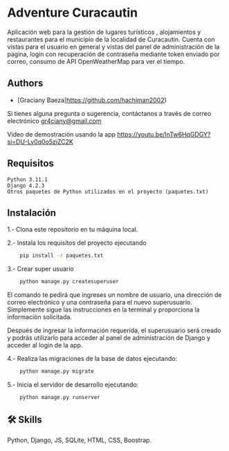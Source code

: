 
# Adventure Curacautin 

Aplicación web para la gestión de lugares turísticos , alojamientos y restaurantes para el municipio de la localidad de Curacautin. Cuenta con vistas para el usuario en general y vistas del panel de administración de la pagina, login con recuperación de contraseña mediante token enviado por correo, consumo de API OpenWeatherMap para ver el tiempo.


## Authors

- [Graciany Baeza]https://github.com/hachiman2002)

Si tienes alguna pregunta o sugerencia, contáctanos a través de correo electrónico
gr4ciany@gmail.com

Video de demostración usando la app 
https://youtu.be/InTw6HqGDGY?si=DU-Ly0q0o5zjZC2K
## Requisitos

    Python 3.11.1
    Django 4.2.3
    Otros paquetes de Python utilizados en el proyecto (paquetes.txt)
    


## Instalación

1.- Clona este repositorio en tu máquina local.

2.- Instala los requisitos del proyecto ejecutando

```bash
    pip install -r paquetes.txt
```
3.- Crear super usuario
```bash
    python manage.py createsuperuser
```
El comando te pedirá que ingreses un nombre de usuario, una dirección de correo electrónico y una contraseña para el nuevo superusuario. Simplemente sigue las instrucciones en la terminal y proporciona la información solicitada.

Después de ingresar la información requerida, el superusuario será creado y podrás utilizarlo para acceder al panel de administración de Django y acceder al login de la app.

4.- Realiza las migraciones de la base de datos ejecutando:

```bash
    python manage.py migrate
```
5.- Inicia el servidor de desarrollo ejecutando:
```bash
    python manage.py runserver
```
## 🛠 Skills
Python, Django, JS, SQLite, HTML, CSS, Boostrap. 

